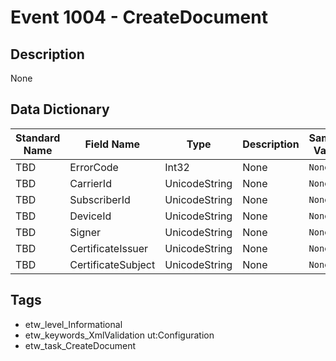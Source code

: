 # Event 1004 - CreateDocument

## Description
None

## Data Dictionary
|Standard Name|Field Name|Type|Description|Sample Value|
|---|---|---|---|---|
|TBD|ErrorCode|Int32|None|`None`|
|TBD|CarrierId|UnicodeString|None|`None`|
|TBD|SubscriberId|UnicodeString|None|`None`|
|TBD|DeviceId|UnicodeString|None|`None`|
|TBD|Signer|UnicodeString|None|`None`|
|TBD|CertificateIssuer|UnicodeString|None|`None`|
|TBD|CertificateSubject|UnicodeString|None|`None`|

## Tags
* etw_level_Informational
* etw_keywords_XmlValidation ut:Configuration
* etw_task_CreateDocument